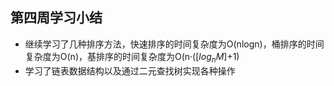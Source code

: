 ## 第四周学习小结

- 继续学习了几种排序方法，快速排序的时间复杂度为O(nlogn)，桶排序的时间复杂度为O(n)，基排序的时间复杂度为O(n·([$log_n{M}$]+1)
- 学习了链表数据结构以及通过二元查找树实现各种操作





